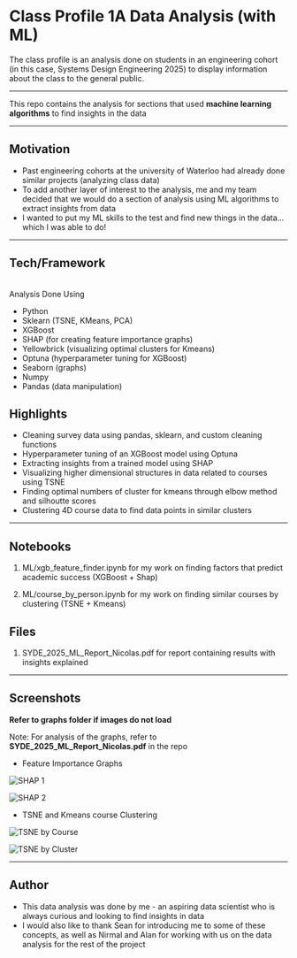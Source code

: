 # Class Profile 1A Data Analysis (with ML)

The class profile is an analysis done on students in an engineering cohort (in this case, Systems Design Engineering 2025) to display information about the class to the general public.

---

This repo contains the analysis for sections that used **machine learning algorithms** to find insights in the data

___ 

## Motivation 
- Past engineering cohorts at the university of Waterloo had already done similar projects (analyzing class data)
- To add another layer of interest to the analysis, me and my team decided that we would do a section of analysis using ML algorithms to extract insights from data   
- I wanted to put my ML skills to the test and find new things in the data... which I was able to do!

--- --------------------------------

## Tech/Framework 
 <br>
Analysis Done Using 

- Python
- Sklearn (TSNE, KMeans, PCA)
- XGBoost
- SHAP (for creating feature importance graphs)
- Yellowbrick (visualizing optimal clusters for Kmeans)
- Optuna (hyperparameter tuning for XGBoost)
- Seaborn (graphs)
- Numpy 
- Pandas (data manipulation)

## Highlights 
- Cleaning survey data using pandas, sklearn, and custom cleaning functions
- Hyperparameter tuning of an XGBoost model using Optuna 
- Extracting insights from a trained model using SHAP 
- Visualizing higher dimensional structures in data related to courses using TSNE
- Finding optimal numbers of cluster for kmeans through elbow method and silhoutte scores
- Clustering 4D course data to find data points in similar clusters

---- ------

## Notebooks

1. ML/xgb_feature_finder.ipynb for my work on finding factors that predict academic success (XGBoost + Shap)

2. ML/course_by_person.ipynb for my work on finding similar courses by clustering (TSNE + Kmeans)

## Files 
1. SYDE_2025_ML_Report_Nicolas.pdf for report containing results with insights explained

-----


## Screenshots

**Refer to graphs folder if images do not load**

Note: For analysis of the graphs, refer to **SYDE_2025_ML_Report_Nicolas.pdf** in the repo

- Feature Importance Graphs

![SHAP 1](https://github.com/Nick-palmar/class_profile_1A_ML/blob/main/graphs/1A_shar_bar_good.png)

![SHAP 2](https://github.com/Nick-palmar/class_profile_1A_ML/blob/main/graphs/shap_graph_2.jpeg)

- TSNE and Kmeans course Clustering

![TSNE by Course](https://github.com/Nick-palmar/class_profile_1A_ML/blob/main/graphs/1A_Course_TSNE.png)

![TSNE by Cluster](https://github.com/Nick-palmar/class_profile_1A_ML/blob/main/graphs/1A_Cluster_TSNE.png)

---- 

## Author 
- This data analysis was done by me - an aspiring data scientist who is always curious and looking to find insights in data 
- I would also like to thank Sean for introducing me to some of these concepts, as well as Nirmal and Alan for working with us on the data analysis for the rest of the project